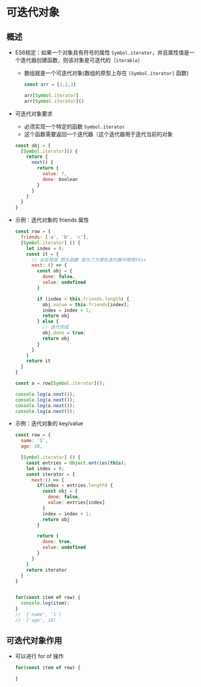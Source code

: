 # 可迭代对象

## 概述

+ ES6规定：如果一个对象具有符号的属性 `Symbol.iterator`，并且属性值是一个迭代器创建函数，则该对象是可迭代的（`iterable`）

  + 数组就是一个可迭代对象(数组的原型上存在 `[Symbol.iterator]` 函数)

    ```js
    const arr = [1,2,3]

    arr[Symbol.iterator]
    arr[Symbol.iterator]()
    ```

+ 可迭代对象要求

  + 必须实现一个特定的函数 `Symbol.iterator`
  + 这个函数需要返回一个迭代器（这个迭代器用于迭代当前的对象

  ```js
  const obj = {
    [Symbol.iterator]() {
      return {
        next() {
          return {
            value: ?,
            done: boolean
          }
        }
      }
    }
  }
  ```

+ 示例：迭代对象的 friends 属性

  ```js
  const row = {
    friends: ['a', 'b', 'c'],
    [Symbol.iterator] () {
      let index = 0;
      const it = {
        // 此处使用 箭头函数 是为了方便在迭代器中使用this
        next: () => {
          const obj = {
            done: false,
            value: undefined
          }

          if (index < this.friends.length) {
            obj.value = this.friends[index];
            index = index + 1;
            return obj
          } else {
            // 迭代完成
            obj.done = true;
            return obj
          }
        }
      }
      return it
    }
  }

  const a = row[Symbol.iterator]();

  console.log(a.next());
  console.log(a.next());
  console.log(a.next());
  console.log(a.next());
  ```

+ 示例：迭代对象的 key/value

  ```js
  const row = {
    name: '1',
    age: 10,

    [Symbol.iterator] () {
      const entries = Object.entries(this);
      let index = 0;
      const iterator = {
        next:() => {
          if(index < entries.length) {
            const obj = {
              done: false,
              value: entries[index]
            }
            index = index + 1;
            return obj
          }

          return {
            done: true,
            value: undefined
          }
        }
      }
      return iterator
    }
  }


  for(const item of row) {
    console.log(item);
  }
  //  ['name', '1']
  //  ['age', 10]
  ```

## 可迭代对象作用

+ 可以进行 for of 操作

  ```js
  for(const item of row) {

  }
  ```
